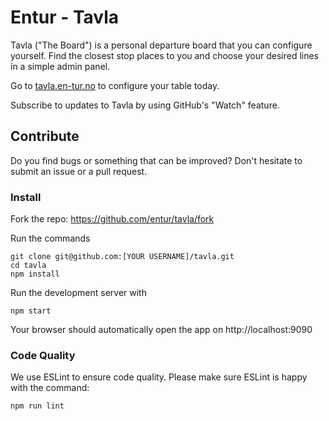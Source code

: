 # Entur - Tavla

Tavla ("The Board") is a personal departure board that you can configure yourself. Find the closest stop places to you and choose your desired lines in a simple admin panel.

Go to [tavla.en-tur.no](https://tavla.en-tur.no) to configure your table today.

Subscribe to updates to Tavla by using GitHub's "Watch" feature.

## Contribute

Do you find bugs or something that can be improved? Don't hesitate to submit an issue or a pull request.

### Install

Fork the repo: https://github.com/entur/tavla/fork

Run the commands

```
git clone git@github.com:[YOUR USERNAME]/tavla.git
cd tavla
npm install
```

Run the development server with

```
npm start
```

Your browser should automatically open the app on http://localhost:9090

### Code Quality

We use ESLint to ensure code quality. Please make sure ESLint is happy with the command:

```
npm run lint
```
